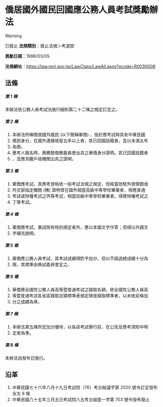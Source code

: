 # 僑居國外國民回國應公務人員考試獎勵辦法


> [!WARNING]
> 已廢止
**法規類別**：廢止法規＞考選部

**異動日期**：1996/03/05  

**法規網址**：https://law.moj.gov.tw/LawClass/LawAll.aspx?pcode=R0030008



## 法條
##### 第 1 條
本辦法依公務人員考試法施行細則第二十二條之規定訂定之。

##### 第 2 條
1. 本辦法所稱僑居國外國民 (以下簡稱華僑) ，指於應考試時具有中華民國
1. 僑民身分，在國外連續居留五年以上者，其已回國設籍者，並以未滿五年
1. 為限。
1. 應考人報名時，應繳驗僑務委員會出具之華僑身分證明。其已回國設籍者
1. ，並應另繳戶政機關出具之證明。

##### 第 3 條
1. 華僑應考試，其應考資格依一般考試法規之規定，但經當地駐外使領館或
1. 外交部指定機關 (構) 證明曾在國外相當高級中等學校畢業者，得應普通
1. 考試或特種考試之丙等考試，相當初級中等學校畢業者，得應特種考試之
1. 丁等考試。

##### 第 4 條
1. 華僑應考試，筆試除有特別規定者外，應以本國文字作答；但得以外國文
1. 字補充說明。

##### 第 5 條
1. 華僑應公務人員考試，其考試成績得酌予加分，但以不超過總成績十分為
1. 限，其標準由典試委員會定之。

##### 第 6 條
1. 華僑應全國性公務人員高等暨普通考試之錄取名額，依全國性公務人員高
1. 等暨普通考試各省區錄取定額標準表規定降低錄取標準者，以未依前條加
1. 分之成績為準。

##### 第 7 條
1. 本辦法第五條所定加分優待，以各該考試舉行前，在公告及應考須知中明
1. 定者為準。

##### 第 8 條
本辦法自發布日施行。

## 沿革
1. 中華民國七十六年八月十九日考試院（76）考台秘議字第 2020 號令訂定發布全文 8  條
1. 中華民國八十五年三月五日考試院八五考台組壹一字第 703  號令發布廢止
